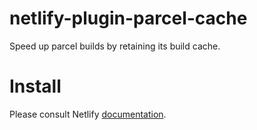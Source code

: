 # netlify-plugin-parcel-cache

Speed up parcel builds by retaining its build cache.

# Install

Please consult Netlify [documentation](https://docs.netlify.com/configure-builds/build-plugins/#file-based-installation).

